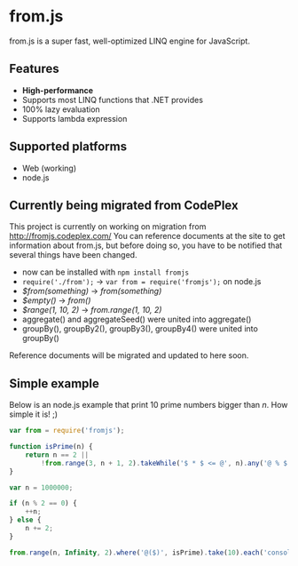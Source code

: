 # from.js
from.js is a super fast, well-optimized LINQ engine for JavaScript.

## Features
* **High-performance**
* Supports most LINQ functions that .NET provides
* 100% lazy evaluation
* Supports lambda expression

## Supported platforms
* Web (working)
* node.js

## Currently being migrated from CodePlex
This project is currently on working on migration from http://fromjs.codeplex.com/
You can reference documents at the site to get information about from.js, but before doing so, you have to be notified that several things have been changed.

* now can be installed with `npm install fromjs`
* `require('./from');` → `var from = require('fromjs');` on node.js
* *$from(something)* → *from(something)*
* *$empty()* → *from()*
* *$range(1, 10, 2)* → *from.range(1, 10, 2)*
* aggregate() and aggregateSeed() were united into aggregate()
* groupBy(), groupBy2(), groupBy3(), groupBy4() were united into groupBy()

Reference documents will be migrated and updated to here soon.

## Simple example

Below is an node.js example that print 10 prime numbers bigger than *n*. How simple it is! ;)

```javascript
var from = require('fromjs');

function isPrime(n) {
    return n == 2 ||
        !from.range(3, n + 1, 2).takeWhile('$ * $ <= @', n).any('@ % $ == 0', n);
}

var n = 1000000;

if (n % 2 == 0) {
    ++n;
} else {
    n += 2;
}

from.range(n, Infinity, 2).where('@($)', isPrime).take(10).each('console.log($)');
```
